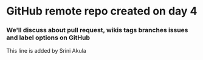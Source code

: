 # GitHub remote repo created on day 4
### We'll discuss about pull request, wikis tags branches issues and label options on GitHub

This line is added by Srini Akula

